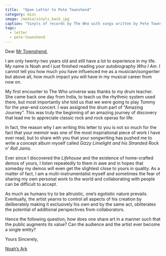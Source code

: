 ```yaml
---
title:  "Open Letter to Pete Townshend"
category: misc
image: /media/vinyls_back.jpg
caption: "Vinyls of records by The Who with songs written by Pete Townshend."
tags:
  - letter
  - pete-townshend
---
```


Dear [Mr Townshend](http://www.petetownshend.com),

I am only twenty-two years old and still have a lot to experience in my life. My name is Noah and I just finished reading your autobiography _Who I Am_. I cannot tell you how much you have influenced me as a musician/songwriter but above all, how much impact you will have in my musical career from now on.

My first encounter to The Who universe was thanks to my drum teacher. She came back one day from India, to teach us the rhythmic system used there, but most importantly she told us that we were going to play Tommy for the year-end concert. I was assigned the drum part of “Amazing Journey”. This was truly the beginning of an amazing journey of discovery that lead me to appreciate classic rock and rock operas for life.

In fact, the reason why I am writing this letter to you is not so much for the fact that your memoir was one of the most inspirational piece of work I have ever read, but to share with you that your songwriting has pushed me to write a concept album myself called _Gizzy Limelight and his Stranded Rock n' Roll Jams_.

Ever since I discovered the _Lifehouse_ and the existence of home-crafted demos of yours, I listen repeatedly to them in awe and in hopes that someday my demos will even get the slightest close to yours in quality. As a matter of fact, I am a multi-instrumentalist myself and sometimes the fear of sharing my own personal work to the world and collaborating with people can be difficult to accept.

As much as humans try to be altruistic, one’s egotistic nature prevails. Eventually, the artist yearns to control all aspects of his creation by deliberately making it exclusively his own and by the same act, obliterates the potential of additional perspectives from collaborators.

Hence the following question, how does one share art in a manner such that the public augments its value? Can the audience and the artist ever become a single entity?

Yours Sincerely,

[Noah’s Ark](/)
